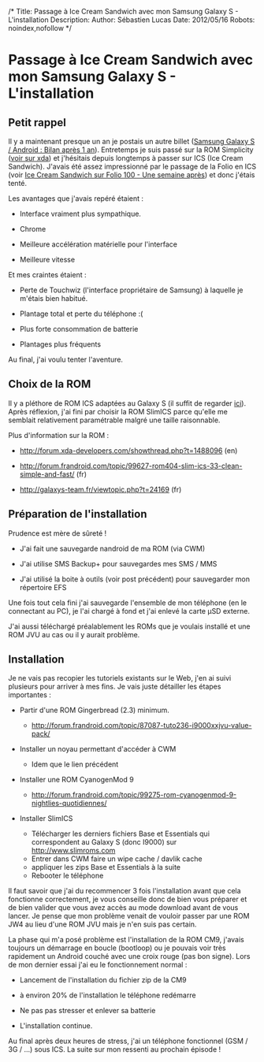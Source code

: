/*
Title: Passage à Ice Cream Sandwich avec mon Samsung Galaxy S - L'installation
Description: 
Author: Sébastien Lucas
Date: 2012/05/16
Robots: noindex,nofollow
*/
# Passage à Ice Cream Sandwich avec mon Samsung Galaxy S - L'installation

## Petit rappel
Il y a maintenant presque un an je postais un autre billet ([Samsung Galaxy S / Android : Bilan après 1 an](/blog/galaxy-s-one-year-after)). Entretemps je suis passé sur la ROM Simplicity ([voir sur xda](http://forum.xda-developers.com/showthread.php?t=1203047)) et j'hésitais depuis longtemps à passer sur ICS (Ice Cream Sandwich). J'avais été assez impressionné par le passage de la Folio en ICS (voir [Ice Cream Sandwich sur Folio 100 - Une semaine après](/blog/ice-cream-sandwich-folio-100-1)) et donc j'étais tenté.

Les avantages que j'avais repéré étaient :

*	Interface vraiment plus sympathique.

*	Chrome

*	Meilleure accélération matérielle pour l'interface

*	Meilleure vitesse

Et mes craintes étaient :

*	Perte de Touchwiz (l'interface propriétaire de Samsung) à laquelle je m'étais bien habitué.

*	Plantage total et perte du téléphone :(

*	Plus forte consommation de batterie

*	Plantages plus fréquents

Au final, j'ai voulu tenter l'aventure.


## Choix de la ROM

Il y a pléthore de ROM ICS adaptées au Galaxy S (il suffit de regarder [ici](http://forum.xda-developers.com/forumdisplay.php?f=665)). Après réflexion, j'ai fini par choisir la ROM SlimICS parce qu'elle me semblait relativement paramétrable malgré une taille raisonnable.

Plus d'information sur la ROM :

*	http://forum.xda-developers.com/showthread.php?t=1488096 (en)

*	http://forum.frandroid.com/topic/99627-rom404-slim-ics-33-clean-simple-and-fast/ (fr)

*	http://galaxys-team.fr/viewtopic.php?t=24169 (fr)
## Préparation de l'installation

Prudence est mère de sûreté !


*	J'ai fait une sauvegarde nandroid de ma ROM (via CWM)

*	J'ai utilise SMS Backup+ pour sauvegardes mes SMS / MMS

*	J'ai utilisé la boite à outils (voir post précédent) pour sauvegarder mon répertoire EFS

Une fois tout cela fini j'ai sauvegarde l'ensemble de mon téléphone (en le connectant au PC), je l'ai chargé à fond et j'ai enlevé la carte µSD externe.

J'ai aussi téléchargé préalablement les ROMs que je voulais installé et une ROM JVU au cas ou il y aurait problème.
## Installation

Je ne vais pas recopier les tutoriels existants sur le Web, j'en ai suivi plusieurs pour arriver à mes fins. Je vais juste détailler les étapes importantes :

*	Partir d'une ROM Gingerbread (2.3) minimum.
    * http://forum.frandroid.com/topic/87087-tuto236-i9000xxjvu-value-pack/

*	Installer un noyau permettant d'accéder à CWM
    * Idem que le lien précédent

*	Installer une ROM CyanogenMod 9
    * http://forum.frandroid.com/topic/99275-rom-cyanogenmod-9-nightlies-quotidiennes/

*	Installer SlimICS
    - Télécharger les derniers fichiers Base et Essentials qui correspondent au Galaxy S (donc I9000) sur http://www.slimroms.com
    - Entrer dans CWM faire un wipe cache / davlik cache
    - appliquer les zips  Base et Essentials à la suite
    - Rebooter le téléphone

Il faut savoir que j'ai du recommencer 3 fois l'installation avant que cela fonctionne correctement, je vous conseille donc de bien vous préparer et de bien valider que vous avez accès au mode download avant de vous lancer. Je pense que mon problème venait de vouloir passer par une ROM JW4 au lieu d'une ROM JVU mais je n'en suis pas certain.

La phase qui m'a posé problème est l'installation de la ROM CM9, j'avais toujours un démarrage en boucle (bootloop) ou je pouvais voir très rapidement un Android couché avec une croix rouge (pas bon signe). Lors de mon dernier essai j'ai eu le fonctionnement normal :

*	Lancement de l'installation du fichier zip de la CM9

*	à environ 20% de l'installation le téléphone redémarre

*	Ne pas pas stresser et enlever sa batterie

*	L'installation continue.

Au final après deux heures de stress, j'ai un téléphone fonctionnel (GSM / 3G / ...) sous ICS. La suite sur mon ressenti au prochain épisode !
